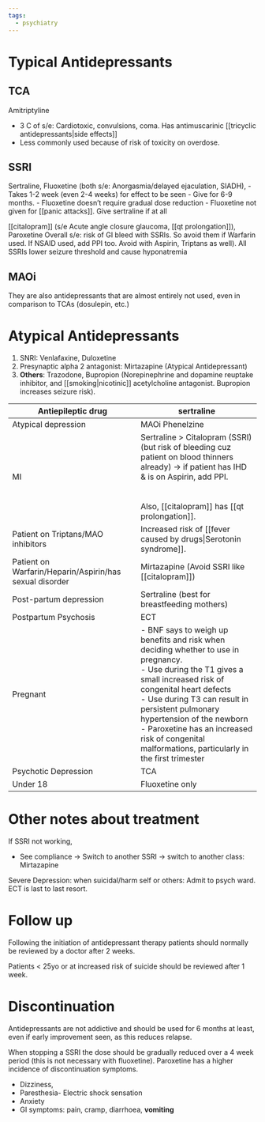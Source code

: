 ```yaml
---
tags:
  - psychiatry
---
```

# Typical Antidepressants
## TCA
Amitriptyline
- 3 C of s/e: Cardiotoxic, convulsions, coma. Has antimuscarinic [[tricyclic antidepressants|side effects]]
- Less commonly used because of risk of toxicity on overdose.
## SSRI
Sertraline, Fluoxetine (both s/e: Anorgasmia/delayed ejaculation, SIADH),
	- Takes 1-2 week (even 2-4 weeks) for effect to be seen
	- Give for 6-9 months.
	- Fluoxetine doesn’t require gradual dose reduction
	- Fluoxetine not given for [[panic attacks]]. Give sertraline if at all

[[citalopram]] (s/e Acute angle closure glaucoma, [[qt prolongation]]),
Paroxetine
Overall s/e: risk of GI bleed with SSRIs. So avoid them if Warfarin used. If NSAID used, add PPI too. Avoid with Aspirin, Triptans as well).
All SSRIs lower seizure threshold and cause hyponatremia

## MAOi
They are also antidepressants that are almost entirely not used, even in comparison to TCAs (dosulepin, etc.)

# Atypical Antidepressants
1. SNRI: Venlafaxine, Duloxetine
2. Presynaptic alpha 2 antagonist: Mirtazapine (Atypical Antidepressant)
3. **Others**: Trazodone, Bupropion (Norepinephrine and dopamine reuptake inhibitor, and [[smoking|nicotinic]] acetylcholine antagonist. Bupropion increases seizure risk).

| Antiepileptic drug                                      | sertraline                                                                                                                                                                                                                                                                                                                                                   |
| ------------------------------------------------------- | ------------------------------------------------------------------------------------------------------------------------------------------------------------------------------------------------------------------------------------------------------------------------------------------------------------------------------------------------------------ |
| Atypical depression                                     | MAOi Phenelzine                                                                                                                                                                                                                                                                                                                                              |
| MI                                                      | Sertraline > Citalopram (SSRI) (but risk of bleeding cuz patient on blood thinners already) -> if patient has IHD & is on Aspirin, add PPI.<br><br>  <br>Also, [[citalopram]] has [[qt prolongation]].                                                                                                                                                       |
| Patient on Triptans/MAO inhibitors                      | Increased risk of [[fever caused by drugs\|Serotonin syndrome]].                                                                                                                                                                                                                                                                                             |
| Patient on Warfarin/Heparin/Aspirin/has sexual disorder | Mirtazapine (Avoid SSRI like [[citalopram]])                                                                                                                                                                                                                                                                                                                 |
| Post-partum depression                                  | Sertraline (best for breastfeeding mothers)                                                                                                                                                                                                                                                                                                                  |
| Postpartum Psychosis                                    | ECT                                                                                                                                                                                                                                                                                                                                                          |
| Pregnant                                                | - BNF says to weigh up benefits and risk when deciding whether to use in pregnancy.<br>- Use during the T1 gives a small increased risk of congenital heart defects<br>- Use during T3 can result in persistent pulmonary hypertension of the newborn<br>- Paroxetine has an increased risk of congenital malformations, particularly in the first trimester |
| Psychotic Depression                                    | TCA                                                                                                                                                                                                                                                                                                                                                          |
| Under 18                                                | Fluoxetine only                                                                                                                                                                                                                                                                                                                                              |

# Other notes about treatment
If SSRI not working,
- See compliance -> Switch to another SSRI -> switch to another class: Mirtazapine

Severe Depression: when suicidal/harm self or others: Admit to psych ward. ECT is last to last resort.
# Follow up
Following the initiation of antidepressant therapy patients should normally be reviewed by a doctor after 2 weeks.

Patients < 25yo or at increased risk of suicide should be reviewed after 1 week.
# Discontinuation
Antidepressants are not addictive and should be used for 6 months at least, even if early improvement seen, as this reduces relapse.  

When stopping a SSRI the dose should be gradually reduced over a 4 week period (this is not necessary with fluoxetine). Paroxetine has a higher incidence of discontinuation symptoms.
- Dizziness,
- Paresthesia- Electric shock sensation
- Anxiety
- GI symptoms: pain, cramp, diarrhoea, **vomiting**